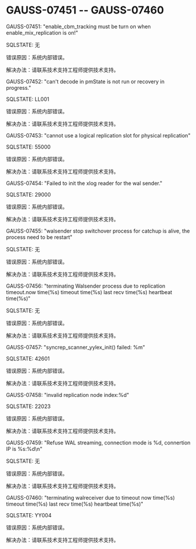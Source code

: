 # GAUSS-07451 -- GAUSS-07460<a name="ZH-CN_TOPIC_0302073071"></a>

GAUSS-07451: "enable\_cbm\_tracking must be turn on when enable\_mix\_replication is on!"

SQLSTATE: 无

错误原因：系统内部错误。

解决办法：请联系技术支持工程师提供技术支持。

GAUSS-07452: "can't decode in pmState is not run or recovery in progress."

SQLSTATE: LL001

错误原因：系统内部错误。

解决办法：请联系技术支持工程师提供技术支持。

GAUSS-07453: "cannot use a logical replication slot for physical replication"

SQLSTATE: 55000

错误原因：系统内部错误。

解决办法：请联系技术支持工程师提供技术支持。

GAUSS-07454: "Failed to init the xlog reader for the wal sender."

SQLSTATE: 29000

错误原因：系统内部错误。

解决办法：请联系技术支持工程师提供技术支持。

GAUSS-07455: "walsender stop switchover process for catchup is alive, the process need to be restart"

SQLSTATE: 无

错误原因：系统内部错误。

解决办法：请联系技术支持工程师提供技术支持。

GAUSS-07456: "terminating Walsender process due to replication timeout.now time\(%s\) timeout time\(%s\) last recv time\(%s\) heartbeat time\(%s\)"

SQLSTATE: 无

错误原因：系统内部错误。

解决办法：请联系技术支持工程师提供技术支持。

GAUSS-07457: "syncrep\_scanner\_yylex\_init\(\) failed: %m"

SQLSTATE: 42601

错误原因：系统内部错误。

解决办法：请联系技术支持工程师提供技术支持。

GAUSS-07458: "invalid replication node index:%d"

SQLSTATE: 22023

错误原因：系统内部错误。

解决办法：请联系技术支持工程师提供技术支持。

GAUSS-07459: "Refuse WAL streaming, connection mode is %d, connertion IP is %s:%d\\n"

SQLSTATE: 无

错误原因：系统内部错误。

解决办法：请联系技术支持工程师提供技术支持。

GAUSS-07460: "terminating walreceiver due to timeout now time\(%s\) timeout time\(%s\) last recv time\(%s\) heartbeat time\(%s\)"

SQLSTATE: YY004

错误原因：系统内部错误。

解决办法：请联系技术支持工程师提供技术支持。

